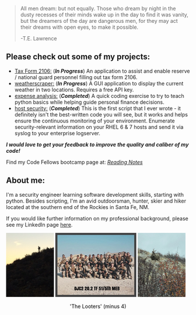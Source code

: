 
>All men dream: but not equally. 
>Those who dream by night in the dusty recesses of their minds wake up in the day to find it was vanity, 
>but the dreamers of the day are dangerous men, for they may act their dreams with open eyes, to make it possible. 
>
>-T.E. Lawrence

## Please check out some of my projects:
- [Tax Form 2106:](https://github.com/skipmcgee/2106) (***In Progress***) An application to assist and enable reserve / national guard personnel filling out tax form 2106.
- [weatherscraper:](https://github.com/skipmcgee/weatherscraper) (***In Progress***) A GUI application to display the current weather in two locations. Requires a free API key.
- [expense analysis:](https://github.com/skipmcgee/expense_impact) (***Completed***) A quick coding exercise to try to teach python basics while helping guide personal finance decisions. 
- [host security:](https://github.com/skipmcgee/host_security) (***Completed***) This is the first script that I ever wrote - it definitely isn't the best-written code you will see, but it works and helps ensure the continuous monitoring of your environment. Enumerate security-relevant information on your RHEL 6 & 7 hosts and send it via syslog to your enterprise logserver.

***I would love to get your feedback to improve the quality and caliber of my code!***

Find my Code Fellows bootcamp page at: *[Reading Notes](https://skipmcgee.github.io/reading-notes/)*

## About me:

I'm a security engineer learning software development skills, starting with python. Besides scripting, I'm an avid outdoorsman, hunter, skier and hiker located at the southern end of the Rockies in Santa Fe, NM.

If you would like further information on my professional background, please see my LinkedIn page [here](https://in.linkedin.com/in/skip-mcgee).

<p float="middle">
  <img src="/images/hunter1.jpg" width="26%" title="Hillside in Northern Arizona" />
  <img src="/images/thelooters.jpg" width="44%" title="The 'Looters' (minus 4)" /> 
  <img src="/images/deer.jpg" width="26%" title="Deer" /> 
</p>

<div style="text-align:center"><span style="color:black">'The Looters' (minus 4)</span></div>
